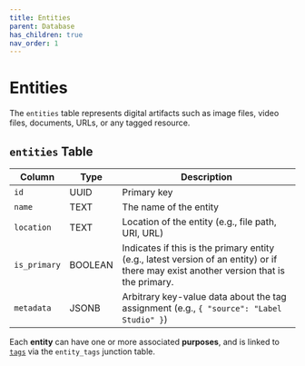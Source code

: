 ```yaml
---
title: Entities
parent: Database
has_children: true
nav_order: 1
---
```

# Entities

The `entities` table represents digital artifacts such as image files, video files, documents, URLs, or any tagged resource.

## `entities` Table

| Column        | Type      | Description   |
| ------------- | --------- | ------------- |
| `id`          | UUID      | Primary key   |
| `name`        | TEXT      | The name of the entity |
| `location`    | TEXT      | Location of the entity (e.g., file path, URI, URL) |
| `is_primary`  | BOOLEAN   | Indicates if this is the primary entity (e.g., latest version of an entity) or if there may exist another version that is the primary. |
| `metadata`    | JSONB     | Arbitrary key-value data about the tag assignment (e.g., `{ "source": "Label Studio" }`) |

Each **entity** can have one or more associated **purposes**, and is linked to [`tags`](./tags.md) via the `entity_tags` junction table.
